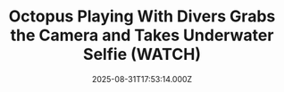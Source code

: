 ---
title: "Octopus Playing With Divers Grabs the Camera and Takes Underwater Selfie (WATCH)"
date: 2025-08-31T17:53:14.000Z
category: Human Kindness
externalLink: "https://www.goodnewsnetwork.org/octopus-playing-with-divers-grabs-the-camera-and-takes-underwater-selfie/"
image: ""
excerpt: "Two stunned divers have spoken about the ‘crazy’ moment the world’s largest species of octopus came out to play with them before taking a selfie. 35-year-old Canadian Chris Mullen was scuba diving off the coast of his hometown of Vancouver Island with his friend John Roney when they encountered a Giant Pacific octopus. While nearing […] The post Octopus Playing…"
---